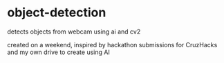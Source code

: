 # object-detection
detects objects from webcam using ai and cv2

created on a weekend, inspired by hackathon submissions for CruzHacks and my own drive to create using AI
